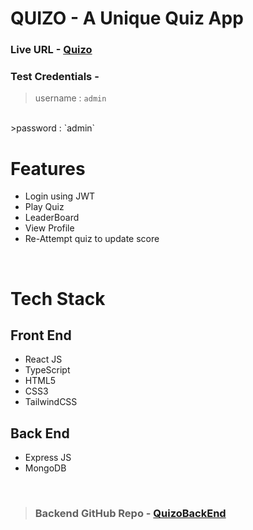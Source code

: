 # QUIZO - A Unique Quiz  App

### Live URL -  [Quizo](https://quizo-app.netlify.app/)

### Test Credentials - 

>username : `admin`
<br />
>password : `admin`

<br />

# Features
* Login using JWT
* Play Quiz
* LeaderBoard
* View Profile
* Re-Attempt quiz to update score


<br>

# Tech Stack


## Front End
* React JS
* TypeScript
* HTML5
* CSS3
* TailwindCSS

## Back End
* Express JS
* MongoDB


<br>

> ### Backend GitHub Repo - [QuizoBackEnd](https://github.com/Ashishgupta08/quiz-app-backend/tree/dev)
